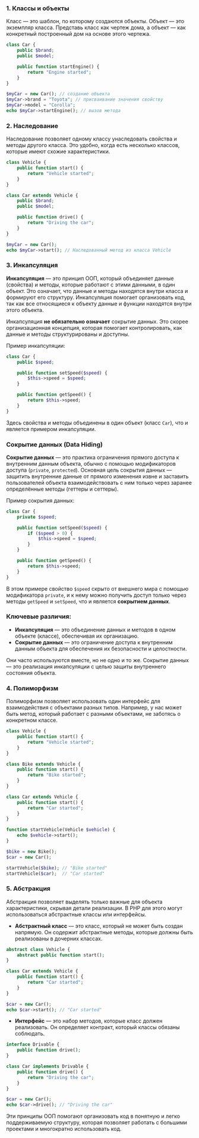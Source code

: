 ### 1. **Классы и объекты**

Класс — это шаблон, по которому создаются объекты. Объект — это экземпляр класса. Представь класс как чертеж дома, а объект — как конкретный построенный дом на основе этого чертежа.

```PHP
class Car {
    public $brand;
    public $model;

    public function startEngine() {
        return "Engine started";
    }
}

$myCar = new Car(); // создание объекта
$myCar->brand = "Toyota"; // присваивание значения свойству
$myCar->model = "Corolla";
echo $myCar->startEngine(); // вызов метода
```

### 2. **Наследование**

Наследование позволяет одному классу унаследовать свойства и методы другого класса. Это удобно, когда есть несколько классов, которые имеют схожие характеристики.

```PHP
class Vehicle {
    public function start() {
        return "Vehicle started";
    }
}

class Car extends Vehicle {
    public $brand;
    public $model;

    public function drive() {
        return "Driving the car";
    }
}

$myCar = new Car();
echo $myCar->start(); // Наследованный метод из класса Vehicle
```

### 3. Инкапсуляция

**Инкапсуляция** — это принцип ООП, который объединяет данные (свойства) и методы, которые работают с этими данными, в один объект. Это означает, что данные и методы находятся внутри класса и формируют его структуру. Инкапсуляция помогает организовать код, так как все относящиеся к объекту данные и функции находятся внутри этого объекта.

Инкапсуляция **не обязательно означает** сокрытие данных. Это скорее организационная концепция, которая помогает контролировать, как данные и методы структурированы и доступны.

Пример инкапсуляции:

```PHP
class Car {
    public $speed;

    public function setSpeed($speed) {
        $this->speed = $speed;
    }

    public function getSpeed() {
        return $this->speed;
    }
}
```

Здесь свойства и методы объединены в один объект (класс `Car`), что и является примером инкапсуляции.

### Сокрытие данных (Data Hiding)

**Сокрытие данных** — это практика ограничения прямого доступа к внутренним данным объекта, обычно с помощью модификаторов доступа (`private`, `protected`). Основная цель сокрытия данных — защитить внутренние данные от прямого изменения извне и заставить пользователей объекта взаимодействовать с ним только через заранее определённые методы (геттеры и сеттеры).

Пример сокрытия данных:

```PHP
class Car {
    private $speed;

    public function setSpeed($speed) {
        if ($speed > 0) {
            $this->speed = $speed;
        }
    }

    public function getSpeed() {
        return $this->speed;
    }
}
```

В этом примере свойство `$speed` скрыто от внешнего мира с помощью модификатора `private`, и к нему можно получить доступ только через методы `getSpeed` и `setSpeed`, что и является **сокрытием данных**.

### Ключевые различия:

- **Инкапсуляция** — это объединение данных и методов в одном объекте (классе), обеспечивая их организацию.
- **Сокрытие данных** — это ограничение доступа к внутренним данным объекта для обеспечения их безопасности и целостности.

Они часто используются вместе, но не одно и то же. Сокрытие данных — это реализация инкапсуляции с целью защиты внутреннего состояния объекта.

### 4. **Полиморфизм**

Полиморфизм позволяет использовать один интерфейс для взаимодействия с объектами разных типов. Например, у нас может быть метод, который работает с разными объектами, не заботясь о конкретном классе.

```PHP
class Vehicle {
    public function start() {
        return "Vehicle started";
    }
}

class Bike extends Vehicle {
    public function start() {
        return "Bike started";
    }
}

class Car extends Vehicle {
    public function start() {
        return "Car started";
    }
}

function startVehicle(Vehicle $vehicle) {
    echo $vehicle->start();
}

$bike = new Bike();
$car = new Car();

startVehicle($bike); // "Bike started"
startVehicle($car);  // "Car started"
```

### 5. **Абстракция**

Абстракция позволяет выделять только важные для объекта характеристики, скрывая детали реализации. В PHP для этого могут использоваться абстрактные классы или интерфейсы.

- **Абстрактный класс** — это класс, который не может быть создан напрямую. Он содержит абстрактные методы, которые должны быть реализованы в дочерних классах.

```PHP
abstract class Vehicle {
    abstract public function start();
}

class Car extends Vehicle {
    public function start() {
        return "Car started";
    }
}

$car = new Car();
echo $car->start(); // "Car started"
```

- **Интерфейс** — это набор методов, которые класс должен реализовать. Он определяет контракт, который классы обязаны соблюдать.

```PHP
interface Drivable {
    public function drive();
}

class Car implements Drivable {
    public function drive() {
        return "Driving the car";
    }
}

$car = new Car();
echo $car->drive(); // "Driving the car"
```

Эти принципы ООП помогают организовать код в понятную и легко поддерживаемую структуру, которая позволяет работать с большими проектами и многократно использовать код.